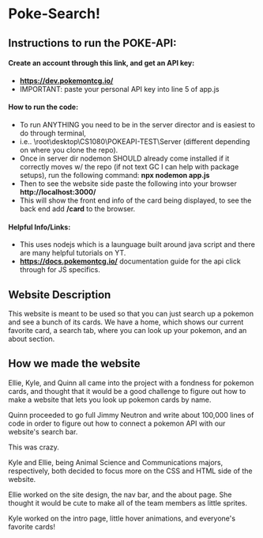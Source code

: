 # Poke-Search!

## Instructions to run the POKE-API:

#### Create an account through this link, and get an API key:
-   **https://dev.pokemontcg.io/**
-   IMPORTANT: paste your personal API key into line 5 of app.js
#### How to run the code: 
-   To run ANYTHING you need to be in the server director and is easiest to do through terminal, 
-   i.e..   \root\desktop\CS1080\POKEAPI-TEST\Server (different depending on where you clone the repo).
-   Once in server dir nodemon SHOULD already come installed if it correctly moves w/ the repo (if not text GC I can help with package setups), run the following command:
**npx nodemon app.js**
-   Then to see the website side paste the following into your browser **http://localhost:3000/**
- This will show the front end info of the card being displayed, to see the back end add **/card** to the browser.

#### Helpful Info/Links:
-   This uses nodejs which is a launguage built around java script and there are many helpful tutorials on YT.
-  **https://docs.pokemontcg.io/** documentation guide for the api click through for JS specifics.

## Website Description
This website is meant to be used so that you can just search up a pokemon and see a bunch of its cards. We have a home, which shows our current favorite card, a search tab, where you can look up your pokemon, and an about section. 

## How we made the website
Ellie, Kyle, and Quinn all came into the project with a fondness for pokemon cards, and thought that it would be  a good challenge to figure out how to make a website that lets you look up pokemon cards by name.

Quinn proceeded to go full Jimmy Neutron and write about 100,000 lines of code in order to figure out how to connect a pokemon API with our website's search bar.

This was crazy.

Kyle and Ellie, being Animal Science and Communications majors, respectively, both decided to focus more on the CSS and HTML side of the website. 

Ellie worked on the site design, the nav bar, and the about page. She thought it would be cute to make all of the team members as little sprites.

Kyle worked on the intro page, little hover animations, and everyone's favorite cards!
